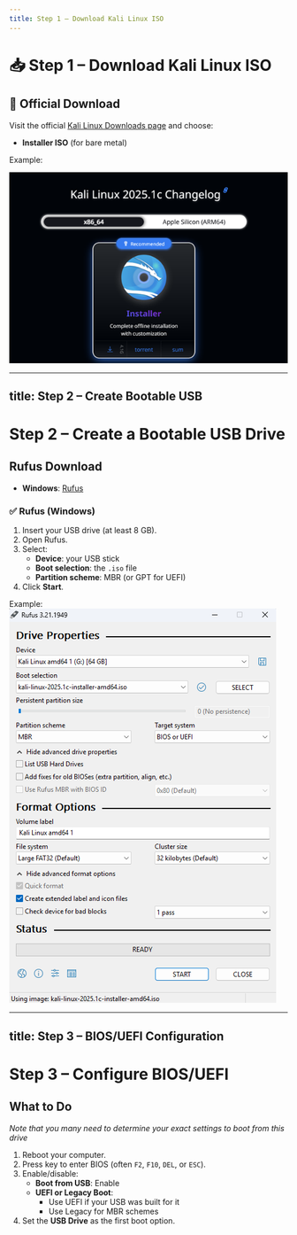 ```yaml
---
title: Step 1 – Download Kali Linux ISO
---
```


# 📥 Step 1 – Download Kali Linux ISO

## 🔗 Official Download

Visit the official [Kali Linux Downloads page](https://www.kali.org/get-kali/) and choose:

- **Installer ISO** (for bare metal)

Example:

![Image](images/1.png)

---
title: Step 2 – Create Bootable USB
---

# Step 2 – Create a Bootable USB Drive

## Rufus Download

- **Windows**: [Rufus](https://rufus.ie)

### ✅ Rufus (Windows)

1. Insert your USB drive (at least 8 GB).
2. Open Rufus.
3. Select:
   - **Device**: your USB stick
   - **Boot selection**: the `.iso` file
   - **Partition scheme**: MBR (or GPT for UEFI)
4. Click **Start**.

Example:
![Image](images/2.png)


---
title: Step 3 – BIOS/UEFI Configuration
---

# Step 3 – Configure BIOS/UEFI

## What to Do
*Note that you many need to determine your exact settings to boot from this drive*

1. Reboot your computer.
2. Press key to enter BIOS (often `F2`, `F10`, `DEL`, or `ESC`).
3. Enable/disable:
   - **Boot from USB**: Enable
   - **UEFI or Legacy Boot**:
     - Use UEFI if your USB was built for it
     - Use Legacy for MBR schemes
4. Set the **USB Drive** as the first boot option.
